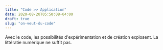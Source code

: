 ```yaml
---
title: "Code >> Application"
date: 2020-08-20T05:50:08-04:00
draft: true
slug: "on-veut-du-code"
---
```


Avec le code, les possibilités d'expérimentation et de création explosent.
La littératie numérique ne suffit pas.

<!--more-->
